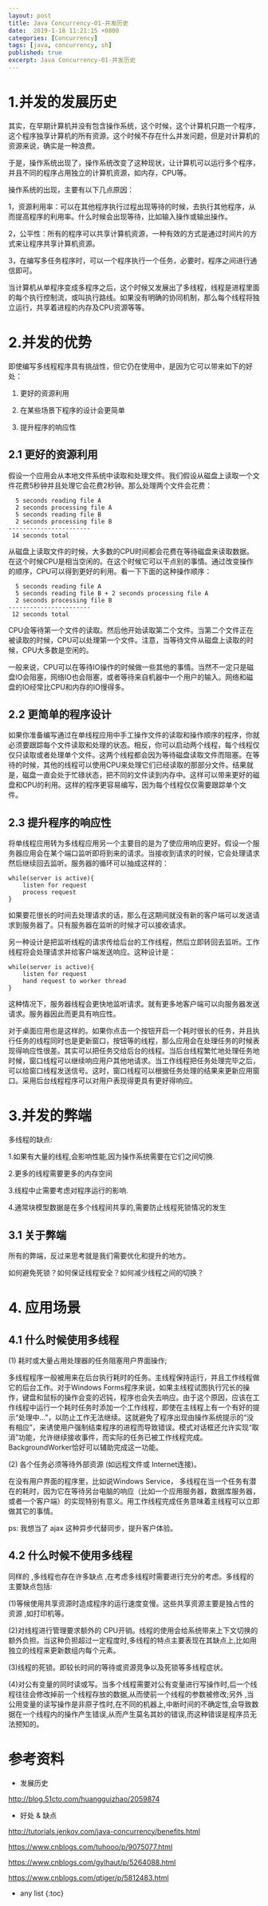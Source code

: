 ```yaml
---
layout: post
title: Java Concurrency-01-并发历史
date:  2019-1-18 11:21:15 +0800
categories: [Concurrency]
tags: [java, concurrency, sh]
published: true
excerpt: Java Concurrency-01-并发历史
---
```


# 1.并发的发展历史

其实，在早期计算机并没有包含操作系统，这个时候，这个计算机只跑一个程序，这个程序独享计算机的所有资源，这个时候不存在什么并发问题，但是对计算机的资源来说，确实是一种浪费。

于是，操作系统出现了，操作系统改变了这种现状，让计算机可以运行多个程序，并且不同的程序占用独立的计算机资源，如内存，CPU等。

操作系统的出现，主要有以下几点原因：

1，资源利用率：可以在其他程序执行过程出现等待的时候，去执行其他程序，从而提高程序的利用率。什么时候会出现等待，比如输入操作或输出操作。

2，公平性：所有的程序可以共享计算机资源，一种有效的方式是通过时间片的方式来让程序共享计算机资源。

3，在编写多任务程序时，可以一个程序执行一个任务，必要时，程序之间进行通信即可。

当计算机从单程序变成多程序之后，这个时候又发展出了多线程，线程是进程里面的每个执行控制流，或叫执行路线。如果没有明确的协同机制，那么每个线程将独立运行，共享着进程的内存及CPU资源等等。

# 2.并发的优势

即使编写多线程程序具有挑战性，但它仍在使用中，是因为它可以带来如下的好处：

1. 更好的资源利用

2. 在某些场景下程序的设计会更简单

3. 提升程序的响应性

## 2.1 更好的资源利用

假设一个应用会从本地文件系统中读取和处理文件。我们假设从磁盘上读取一个文件花费5秒钟并且处理它会花费2秒钟。那么处理两个文件会花费：

```
  5 seconds reading file A
  2 seconds processing file A
  5 seconds reading file B
  2 seconds processing file B
-----------------------
 14 seconds total
```

从磁盘上读取文件的时候，大多数的CPU时间都会花费在等待磁盘来读取数据。在这个时候CPU是相当空闲的。在这个时候它可以干点别的事情。通过改变操作的顺序，CPU可以得到更好的利用。看一下下面的这种操作顺序：

```
  5 seconds reading file A
  5 seconds reading file B + 2 seconds processing file A
  2 seconds processing file B
-----------------------
 12 seconds total
```

CPU会等待第一个文件的读取。然后他开始读取第二个文件。当第二个文件正在被读取的时候，CPU可以处理第一个文件。注意，当等待文件从磁盘上读取的时候，CPU大多数是空闲的。

一般来说，CPU可以在等待IO操作的时候做一些其他的事情。当然不一定只是磁盘IO会阻塞，网络IO也会阻塞，或者等待来自机器中一个用户的输入。网络和磁盘的IO经常比CPU和内存的IO慢得多。

## 2.2 更简单的程序设计

如果你准备编写通过在单线程应用中手工操作文件的读取和操作顺序的程序，你就必须要跟踪每个文件读取和处理的状态。相反，你可以启动两个线程，每个线程仅仅只读取或者处理单个文件。这两个线程都会因为等待磁盘读取文件而阻塞。在等待的时候，其他的线程可以使用CPU来处理它们已经读取的那部分文件。结果就是，磁盘一直会处于忙碌状态，把不同的文件读到内存中。这样可以带来更好的磁盘和CPU的利用。这样的程序更容易编写，因为每个线程仅仅需要跟踪单个文件。

## 2.3 提升程序的响应性

将单线程应用转为多线程应用另一个主要目的是为了使应用响应更好。假设一个服务器应用会在某个端口监听即将到来的请求。当接收到请求的时候，它会处理请求然后继续回去监听。服务器的循环可以抽成这样的：

```
while(server is active){
    listen for request
    process request
}
```

如果要花很长的时间去处理请求的话，那么在这期间就没有新的客户端可以发送请求到服务器了。只有服务器在监听的时候才可以接收请求。

另一种设计是把监听线程的请求传给后台的工作线程，然后立即转回去监听。工作线程将会处理请求并给客户端发送响应。这种设计是：

```
while(server is active){
    listen for request
    hand request to worker thread
}
```

这种情况下，服务器线程会更快地监听请求。就有更多地客户端可以向服务器发送请求。服务器因此而更具有响应性。

对于桌面应用也是这样的。如果你点击一个按钮开启一个耗时很长的任务，并且执行任务的线程同时也是更新窗口，按钮等的线程，那么应用会在处理任务的时候表现得响应性很差。其实可以把任务交给后台的线程。当后台线程繁忙地处理任务地时候，窗口线程可以继续响应用户其他地请求。当工作线程把任务处理完毕之后，可以给窗口线程发送信号。这时，窗口线程可以根据任务处理的结果来更新应用窗口。采用后台线程程序可以对用户表现得更具有更好得响应。

# 3.并发的弊端

多线程的缺点:

1.如果有大量的线程,会影响性能,因为操作系统需要在它们之间切换.

2.更多的线程需要更多的内存空间

3.线程中止需要考虑对程序运行的影响.

4.通常块模型数据是在多个线程间共享的,需要防止线程死锁情况的发生

## 3.1 关于弊端

所有的弊端，反过来思考就是我们需要优化和提升的地方。

如何避免死锁？如何保证线程安全？如何减少线程之间的切换？

# 4. 应用场景

## 4.1 什么时候使用多线程　　

(1) 耗时或大量占用处理器的任务阻塞用户界面操作;

多线程程序一般被用来在后台执行耗时的任务。主线程保持运行，并且工作线程做它的后台工作。对于Windows Forms程序来说，如果主线程试图执行冗长的操作，键盘和鼠标的操作会变的迟钝，程序也会失去响应。由于这个原因，应该在工作线程中运行一个耗时任务时添加一个工作线程，即使在主线程上有一个有好的提示“处理中...”，以防止工作无法继续。这就避免了程序出现由操作系统提示的“没有相应”，来诱使用户强制结束程序的进程而导致错误。模式对话框还允许实现“取消”功能，允许继续接收事件，而实际的任务已被工作线程完成。BackgroundWorker恰好可以辅助完成这一功能。

(2) 各个任务必须等待外部资源 (如远程文件或 Internet连接)。

在没有用户界面的程序里，比如说Windows Service， 多线程在当一个任务有潜在的耗时，因为它在等待另台电脑的响应（比如一个应用服务器，数据库服务器，或者一个客户端）的实现特别有意义。用工作线程完成任务意味着主线程可以立即做其它的事情。

ps: 我想当了 ajax 这种异步代替同步，提升客户体验。

## 4.2 什么时候不使用多线程　　

同样的 ,多线程也存在许多缺点 ,在考虑多线程时需要进行充分的考虑。多线程的主要缺点包括: 

(1)等候使用共享资源时造成程序的运行速度变慢。这些共享资源主要是独占性的资源 ,如打印机等。

(2)对线程进行管理要求额外的 CPU开销。线程的使用会给系统带来上下文切换的额外负担。当这种负担超过一定程度时,多线程的特点主要表现在其缺点上,比如用独立的线程来更新数组内每个元素。

(3)线程的死锁。即较长时间的等待或资源竞争以及死锁等多线程症状。

(4)对公有变量的同时读或写。当多个线程需要对公有变量进行写操作时,后一个线程往往会修改掉前一个线程存放的数据,从而使前一个线程的参数被修改;另外 ,当公用变量的读写操作是非原子性时,在不同的机器上,中断时间的不确定性,会导致数据在一个线程内的操作产生错误,从而产生莫名其妙的错误,而这种错误是程序员无法预知的。

# 参考资料

- 发展历史

http://blog.51cto.com/huangguizhao/2059874

- 好处 & 缺点

http://tutorials.jenkov.com/java-concurrency/benefits.html

https://www.cnblogs.com/tuhooo/p/9075077.html

https://www.cnblogs.com/gylhaut/p/5264088.html

https://www.cnblogs.com/qtiger/p/5812483.html

* any list
{:toc}